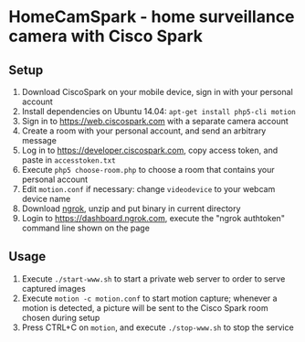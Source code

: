 # HomeCamSpark - home surveillance camera with Cisco Spark

## Setup

1. Download CiscoSpark on your mobile device, sign in with your personal account
2. Install dependencies on Ubuntu 14.04: `apt-get install php5-cli motion`
3. Sign in to <https://web.ciscospark.com> with a separate camera account
4. Create a room with your personal account, and send an arbitrary message
5. Log in to <https://developer.ciscospark.com>, copy access token, and paste in `accesstoken.txt`
6. Execute `php5 choose-room.php` to choose a room that contains your personal account
7. Edit `motion.conf` if necessary: change `videodevice` to your webcam device name
8. Download [ngrok](https://ngrok.com), unzip and put binary in current directory
9. Login to <https://dashboard.ngrok.com>, execute the "ngrok authtoken" command line shown on the page

## Usage

1. Execute `./start-www.sh` to start a private web server to order to serve captured images
2. Execute `motion -c motion.conf` to start motion capture; whenever a motion is detected, a picture will be sent to the Cisco Spark room chosen during setup
3. Press CTRL+C on `motion`, and execute `./stop-www.sh` to stop the service
